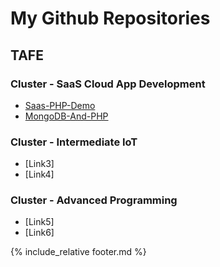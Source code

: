 # My Github Repositories

## TAFE

### Cluster - SaaS Cloud App Development

* [Saas-PHP-Demo](https://github.com/jonlukewtafe/Saas-PHP-Demo)
* [MongoDB-And-PHP](https://github.com/jonlukewtafe/MongoDB-And-PHP)

### Cluster - Intermediate IoT

* [Link3]
* [Link4]

### Cluster - Advanced Programming

* [Link5]
* [Link6]

{% include_relative footer.md %}
